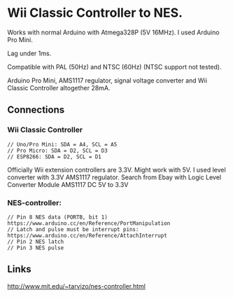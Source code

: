 # Wii Classic Controller to NES.

Works with normal Arduino with Atmega328P (5V 16MHz). I used Arduino Pro Mini.

Lag under 1ms.

Compatible with PAL (50Hz) and NTSC (60Hz) (NTSC support not tested).

Arduino Pro Mini, AMS1117 regulator, signal voltage converter and Wii Classic Controller altogether 28mA.

## Connections

### Wii Classic Controller
```
// Uno/Pro Mini: SDA = A4, SCL = A5
// Pro Micro: SDA = D2, SCL = D3
// ESP8266: SDA = D2, SCL = D1
```
Officially Wii extension controllers are 3.3V.  Might work with 5V. I used level converter with 3.3V AMS1117 regulator. Search from Ebay with Logic Level Converter Module AMS1117 DC 5V to 3.3V

### NES-controller:
```
// Pin 8 NES data (PORTB, bit 1) https://www.arduino.cc/en/Reference/PortManipulation
// Latch and pulse must be interrupt pins: https://www.arduino.cc/en/Reference/AttachInterrupt
// Pin 2 NES latch
// Pin 3 NES pulse
```

## Links

http://www.mit.edu/~tarvizo/nes-controller.html
